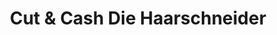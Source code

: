 ---
title: "Cut & Cash Die Haarschneider"
url: /heide/cut-und-cash-die-haarschneider/
shop: Friseur
---